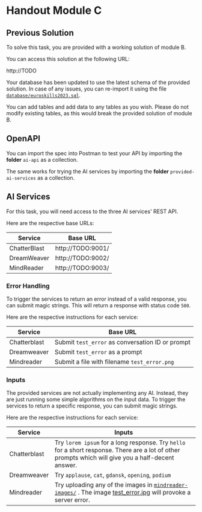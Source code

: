 # Handout Module C

## Previous Solution

To solve this task, you are provided with a working solution of module B.

You can access this solution at the following URL:

http://TODO

Your database has been updated to use the latest schema of the provided solution.
In case of any issues, you can re-import it using the file [`database/euroskills2023.sql`](database/euroskills2023.sql).

You can add tables and add data to any tables as you wish. Please do not modify existing tables, as this would break the
provided solution of module B.

## OpenAPI

You can import the spec into Postman to test your API by importing the __folder__ `ai-api` as a collection.

The same works for trying the AI services by importing the __folder__ `provided-ai-services` as a collection.

## AI Services

For this task, you will need access to the three AI services' REST API.

Here are the respective base URLs:

| Service      | Base URL          |
|--------------|-------------------|
| ChatterBlast | http://TODO:9001/ |
| DreamWeaver  | http://TODO:9002/ |
| MindReader   | http://TODO:9003/ |

### Error Handling

To trigger the services to return an error instead of a valid response, you can submit magic strings. This will return a
response with status code `500`.

Here are the respective instructions for each service:

| Service      | Base URL                                         |
|--------------|--------------------------------------------------|
| Chatterblast | Submit `test_error` as conversation ID or prompt |
| Dreamweaver  | Submit `test_error` as a prompt                  |
| Mindreader   | Submit a file with filename `test_error.png`     |

### Inputs

The provided services are not actually implementing any AI. Instead, they are just running some simple algorithms on
the input data. To trigger the services to return a specific response, you can submit magic strings.

Here are the respective instructions for each service:

| Service      | Inputs                                                                                                                                                                   |
|--------------|--------------------------------------------------------------------------------------------------------------------------------------------------------------------------|
| Chatterblast | Try `lorem ipsum` for a long response. Try `hello` for a short response. There are a lot of other prompts which will give you a half-decent answer.                      |
| Dreamweaver  | Try `applause`, `cat`, `gdansk`, `opening`, `podium`                                                                                                                     |
| Mindreader   | Try uploading any of the images in [`mindreader-images/`](mindreader-images) . The image [test_error.jpg](mindreader-images/test_error.jpg) will provoke a server error. |

